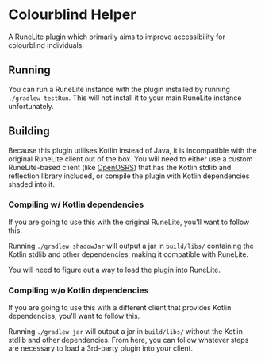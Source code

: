 # Colourblind Helper
A RuneLite plugin which primarily aims to improve accessibility for colourblind individuals.

## Running
You can run a RuneLite instance with the plugin installed by running `./gradlew testRun`. This will not install it to your main RuneLite instance unfortunately.

## Building
Because this plugin utilises Kotlin instead of Java, it is incompatible with the original RuneLite client out of the box. You will need to either use a custom RuneLite-based client (like [OpenOSRS](https://github.com/open-osrs/runelite)) that has the Kotlin stdlib and reflection library included, or compile the plugin with Kotlin dependencies shaded into it.

### Compiling w/ Kotlin dependencies
If you are going to use this with the original RuneLite, you'll want to follow this.

Running `./gradlew shadowJar` will output a jar in `build/libs/` containing the Kotlin stdlib and other dependencies, making it compatible with RuneLite.

You will need to figure out a way to load the plugin into RuneLite.

### Compiling w/o Kotlin dependencies
If you are going to use this with a different client that provides Kotlin dependencies, you'll want to follow this.

Running `./gradlew jar` will output a jar in `build/libs/` without the Kotlin stdlib and other dependencies. From here, you can follow whatever steps are necessary to load a 3rd-party plugin into your client.